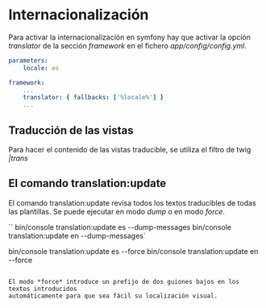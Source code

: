# Internacionalización

Para activar la internacionalización en symfony hay que activar la opción 
*translator* de la sección *framework* en el fichero *app/config/config.yml*.

```yml
parameters:
    locale: es

framework:
    ...
    translator: { fallbacks: ['%locale%'] }
    ...
```

## Traducción de las vistas

Para hacer el contenido de las vistas traducible, se utiliza el filtro de twig *|trans*

## El comando translation:update 

El comando translation:update revisa todos los textos traducibles de todas las 
plantillas. Se puede ejecutar en modo *dump* o en modo *force*.

``
bin/console translation:update es --dump-messages
bin/console translation:update en --dump-messages`

bin/console translation:update es --force
bin/console translation:update en --force
```

El modo *force* introduce un prefijo de dos guiones bajos en los textos introducidos 
automáticamente para que sea fácil su localización visual.
